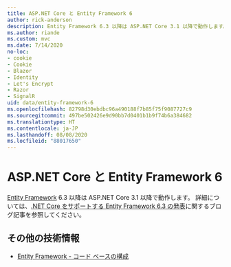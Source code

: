 ```yaml
---
title: ASP.NET Core と Entity Framework 6
author: rick-anderson
description: Entity Framework 6.3 以降は ASP.NET Core 3.1 以降で動作します。
ms.author: riande
ms.custom: mvc
ms.date: 7/14/2020
no-loc:
- cookie
- Cookie
- Blazor
- Identity
- Let's Encrypt
- Razor
- SignalR
uid: data/entity-framework-6
ms.openlocfilehash: 82798d30ebdbc96a490188f7b85f75f9087727c9
ms.sourcegitcommit: 497be502426e9d90bb7d0401b1b9f74b6a384682
ms.translationtype: HT
ms.contentlocale: ja-JP
ms.lasthandoff: 08/08/2020
ms.locfileid: "88017650"
---
```

# <a name="aspnet-core-and-entity-framework-6"></a>ASP.NET Core と Entity Framework 6

[Entity Framework](/ef/ef6/) 6.3 以降は ASP.NET Core 3.1 以降で動作します。 詳細については、[.NET Core をサポートする Entity Framework 6.3 の発表](https://devblogs.microsoft.com/dotnet/announcing-entity-framework-6-3-preview-with-net-core-support/)に関するブログ記事を参照してください。

## <a name="additional-resources"></a>その他の技術情報

* [Entity Framework - コード ベースの構成](/ef/ef6/fundamentals/configuring/code-based)
